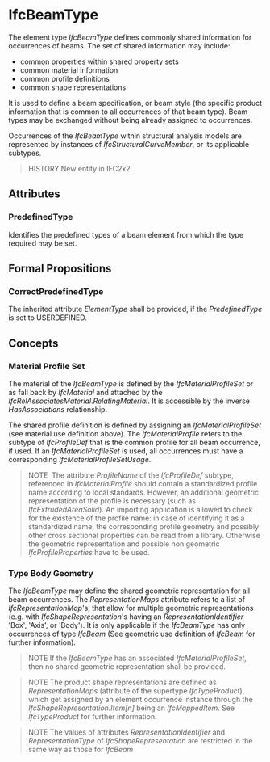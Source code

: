 # IfcBeamType

The element type _IfcBeamType_ defines commonly shared information for occurrences of beams. The set of shared information may include:

* common properties within shared property sets
* common material information
* common profile definitions
* common shape representations
<!-- end of definition -->
It is used to define a beam specification, or beam style (the specific product information that is common to all occurrences of that beam type). Beam types may be exchanged without being already assigned to occurrences.

Occurrences of the _IfcBeamType_ within structural analysis models are represented by instances of _IfcStructuralCurveMember_, or its applicable subtypes.

> HISTORY  New entity in IFC2x2.

## Attributes

### PredefinedType
Identifies the predefined types of a beam element from which the type required may be set.

## Formal Propositions

### CorrectPredefinedType
The inherited attribute _ElementType_ shall be provided, if the _PredefinedType_ is set to USERDEFINED.

## Concepts

### Material Profile Set

The material of the _IfcBeamType_ is defined by the _IfcMaterialProfileSet_ or as fall back by _IfcMaterial_ and attached by the _IfcRelAssociatesMaterial_._RelatingMaterial_. It is accessible by the inverse _HasAssociations_ relationship.

The shared profile definition is defined by assigning an _IfcMaterialProfileSet_ (see material use definition above). The _IfcMaterialProfile_ refers to the subtype of _IfcProfileDef_ that is the common profile for all beam occurrence, if used. If an _IfcMaterialProfileSet_ is used, all occurrences must have a corresponding _IfcMaterialProfileSetUsage_.

> NOTE  The attribute _ProfileName_ of the _IfcProfileDef_ subtype, referenced in _IfcMaterialProfile_ should contain a standardized profile name according to local standards. However, an additional geometric representation of the profile is necessary (such as _IfcExtrudedAreaSolid_). An importing application is allowed to check for the existence of the profile name: in case of identifying it as a standardized name, the corresponding profile geometry and possibly other cross sectional properties can be read from a library. Otherwise the geometric representation and possible non geometric _IfcProfileProperties_ have to be used.

### Type Body Geometry

The _IfcBeamType_ may define the shared geometric representation for all beam occurrences. The _RepresentationMaps_ attribute refers to a list of _IfcRepresentationMap_'s, that allow for multiple geometric representations (e.g. with _IfcShapeRepresentation_'s having an _RepresentationIdentifier_ 'Box', 'Axis', or 'Body'). It is only applicable if the _IfcBeamType_ has only occurrences of type _IfcBeam_ (See geometric use definition of _IfcBeam_ for further information).

> NOTE  If the _IfcBeamType_ has an associated _IfcMaterialProfileSet_, then no shared geometric representation shall be provided.

> NOTE  The product shape representations are defined as _RepresentationMaps_ (attribute of the supertype _IfcTypeProduct_), which get assigned by an element occurrence instance through the _IfcShapeRepresentation.Item[n]_ being an _IfcMappedItem_. See _IfcTypeProduct_ for further information.

> NOTE  The values of attributes _RepresentationIdentifier_ and _RepresentationType_ of _IfcShapeRepresentation_ are restricted in the same way as those for _IfcBeam_

